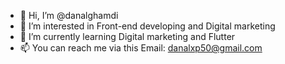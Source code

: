 - 👋 Hi, I’m @danalghamdi
- 👀 I’m interested in Front-end developing and Digital marketing
- 🌱 I’m currently learning Digital marketing and Flutter
- 📫 You can reach me via this Email: danalxp50@gmail.com

<!---
danalghamdi/danalghamdi is a ✨ special ✨ repository because its `README.md` (this file) appears on your GitHub profile.
You can click the Preview link to take a look at your changes.
--->
